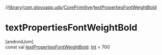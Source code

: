 //[library](../../../index.md)/[com.glovoapp.uds](../index.md)/[CorePrimitive](index.md)/[textPropertiesFontWeightBold](text-properties-font-weight-bold.md)

# textPropertiesFontWeightBold

[androidJvm]\
const val [textPropertiesFontWeightBold](text-properties-font-weight-bold.md): [Int](https://kotlinlang.org/api/latest/jvm/stdlib/kotlin/-int/index.html) = 700
